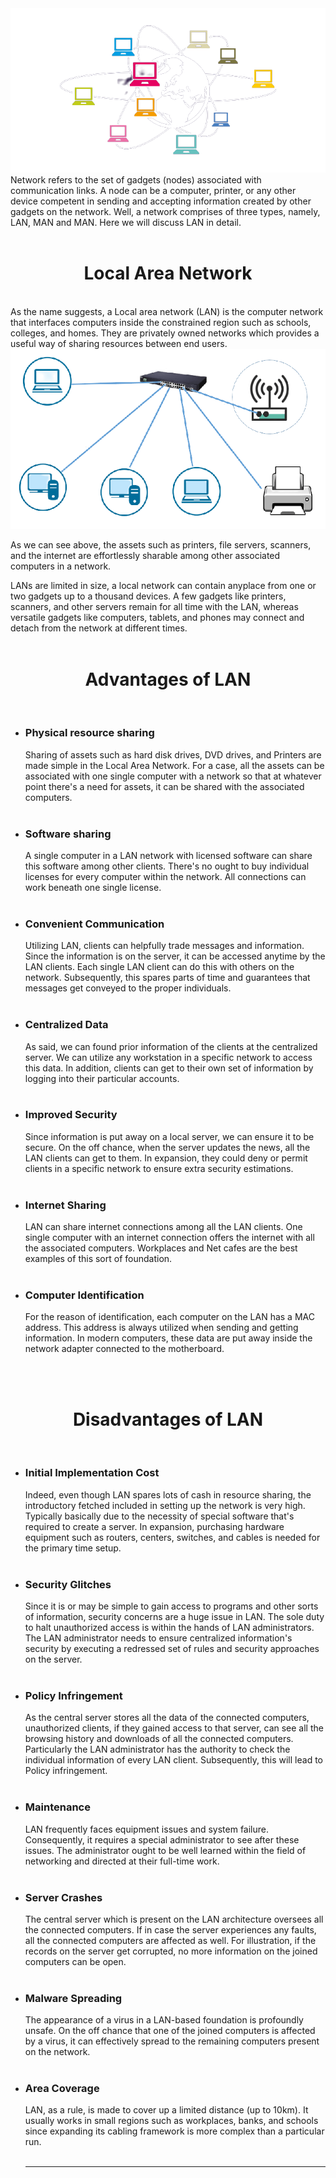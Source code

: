 <div align="center">
<img src="images2/lan.png
">
</div>
Network refers to the set of gadgets (nodes) associated with communication links. A node can be a computer, printer, or any other device competent in sending and accepting information created by other gadgets on the network.
Well, a network comprises of three types, namely, LAN, MAN and MAN. Here we will discuss LAN in detail.
<br><br>


<h1 align="center"> Local Area Network </h1>
<br>
As the name suggests, a Local area network (LAN) is the computer network that interfaces computers inside the constrained region such as schools, colleges, and homes. They are privately owned networks which provides a useful way of sharing resources between end users.

<div align="center">
<img src="images2/lan-network.png">
</div>

As we can see above, the assets such as printers, file servers, scanners, and the internet are effortlessly sharable among other associated computers in a network.

LANs are limited in size, a local network can contain anyplace from one or two gadgets up to a thousand devices. A few gadgets like printers, scanners, and other servers remain for all time with the LAN, whereas versatile gadgets like computers, tablets, and phones may connect and detach from the network at different times.
<br><br>
<h1 align="center"> Advantages of LAN</h1>
<br>
<ul>
<li><h3><b>Physical resource sharing</h3></b></li>

Sharing of assets such as hard disk drives, DVD drives, and Printers are made simple in the Local Area Network. For a case, all the assets can be associated with one single computer with a network so that at whatever point there's a need for assets, it can be shared with the associated computers.
<br>
<br>
<li><h3><b>Software sharing</h3></b></li>

A single computer in a LAN network with licensed software can share this software among other clients. There's no ought to buy individual licenses for every computer within the network. All connections can work beneath one single license.
<br>
<br>
<li><h3><b>Convenient Communication</h3></b></li>

Utilizing LAN, clients can helpfully trade messages and information. Since the information is on the server, it can be accessed anytime by the LAN clients. Each single LAN client can do this with others on the network. Subsequently, this spares parts of time and guarantees that messages get conveyed to the proper individuals.
<br>
<br>
<li><h3><b>Centralized Data</h3></b></li>
As said, we can found prior information of the clients at the centralized server. We can utilize any workstation in a specific network to access this data. In addition, clients can get to their own set of information by logging into their particular accounts.
<br>
<br>
<li><h3><b> Improved Security</h3></b></li>

Since information is put away on a local server, we can ensure it to be secure. On the off chance, when the server updates the news, all the LAN clients can get to them. In expansion, they could deny or permit clients in a specific network to ensure extra security estimations.
<br>
<br>
<li><h3><b>Internet Sharing</h3></b></li>

LAN can share internet connections among all the LAN clients. One single computer with an internet connection offers the internet with all the associated computers. Workplaces and Net cafes are the best examples of this sort of foundation.
<br>
<br>
<li><h3><b>Computer Identification</h3></b></li>

For the reason of identification, each computer on the LAN has a MAC address. This address is always utilized when sending and getting information. In modern computers, these data are put away inside the network adapter connected to the motherboard.


</ul>
<br><br>
<h1 align="center"> Disadvantages of LAN</h1>
<br>
<ul>
<li><h3><b>Initial Implementation Cost</h3></b></li>

Indeed, even though LAN spares lots of cash in resource sharing, the introductory fetched included in setting up the network is very high. Typically basically due to the necessity of special software that's required to create a server. In expansion, purchasing hardware equipment such as routers, centers, switches, and cables is needed for the primary time setup.
<br>
<br>

<li><h3><b>Security Glitches</h3></b></li>

Since it is or may be simple to gain access to programs and other sorts of information, security concerns are a huge issue in LAN. The sole duty to halt unauthorized access is within the hands of LAN administrators. The LAN administrator needs to ensure centralized information's security by executing a redressed set of rules and security approaches on the server.
<br>
<br>
<li><h3><b>Policy Infringement</h3></b></li>

As the central server stores all the data of the connected computers, unauthorized clients, if they gained access to that server, can see all the browsing history and downloads of all the connected computers. Particularly the LAN administrator has the authority to check the individual information of every LAN client. Subsequently, this will lead to Policy infringement.
<br>
<br>

<li><h3><b>Maintenance</h3></b></li>

LAN frequently faces equipment issues and system failure. Consequently, it requires a special administrator to see after these issues. The administrator ought to be well learned within the field of networking and directed at their full-time work.
<br>
<br>

<li><h3><b>Server Crashes</h3></b></li>

The central server which is present on the LAN architecture oversees all the connected computers. If in case the server experiences any faults, all the connected computers are affected as well. For illustration, if the records on the server get corrupted, no more information on the joined computers can be open.
<br>
<br>
<li><h3><b>Malware Spreading</h3></b></li>

The appearance of a virus in a LAN-based foundation is profoundly unsafe. On the off chance that one of the joined computers is affected by a virus, it can effectively spread to the remaining computers present on the network.
<br>
<br>
<li><h3><b>Area Coverage</h3></b></li>
LAN, as a rule, is made to cover up a limited distance (up to 10km). It usually works in small regions such as workplaces, banks, and schools since expanding its cabling framework is more complex than a particular run.
<br><br>
<hr>
